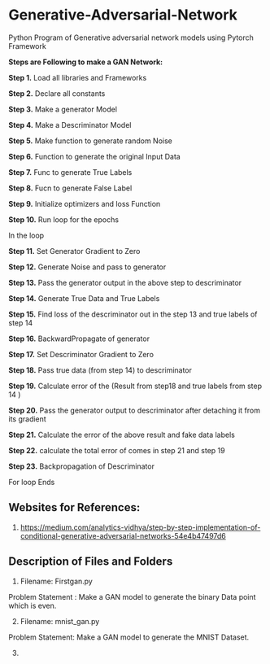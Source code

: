 # Generative-Adversarial-Network
 Python Program of Generative adversarial network models using Pytorch Framework

**Steps are Following to make a GAN Network:**

**Step 1.** Load all libraries and Frameworks

**Step 2.** Declare all constants

**Step 3.** Make a generator Model

**Step 4.** Make a Descriminator Model

**Step 5.** Make function to generate random Noise

**Step 6.** Function to generate the original Input Data

**Step 7.** Func to generate True Labels

**Step 8.** Fucn to generate False Label

**Step 9.** Initialize optimizers and loss Function

**Step 10.** Run loop for the epochs

In the loop

**Step 11.** Set Generator Gradient to Zero

**Step 12.** Generate Noise and pass to generator

**Step 13.**  Pass the generator output in the above step to descriminator

**Step 14.** Generate True Data and True Labels

**Step 15.** Find loss of the descriminator out in the step 13 and true labels of step 14 

**Step 16.** BackwardPropagate of generator 

**Step 17.** Set Descriminator Gradient to Zero

**Step 18.** Pass true data (from step 14) to descriminator 

**Step 19.** Calculate error of the (Result from step18 and true labels from step 14 )

**Step 20.** Pass the generator output to descriminator after detaching it from its gradient

**Step 21.** Calculate the error of the above result and fake data labels

**Step 22.** calculate the total error of comes in step 21 and step 19

**Step 23.** Backpropagation of Descriminator

For loop Ends


## Websites for References:

1. https://medium.com/analytics-vidhya/step-by-step-implementation-of-conditional-generative-adversarial-networks-54e4b47497d6




## Description of Files and Folders

1. Filename: Firstgan.py

Problem Statement : Make a GAN model to generate the binary Data point which is even. 

2. Filename: mnist_gan.py 

Problem Statement: Make a GAN model to generate the MNIST Dataset.

3.


